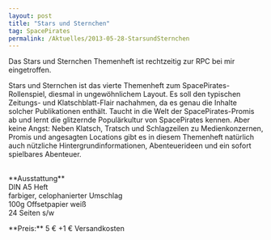 ```yaml
---
layout: post
title: "Stars und Sternchen"
tag: SpacePirates
permalink: /Aktuelles/2013-05-28-StarsundSternchen
---
```



Das Stars und Sternchen Themenheft ist rechtzeitig zur RPC bei mir eingetroffen.

Stars und Sternchen ist das vierte Themenheft zum SpacePirates-Rollenspiel, diesmal in ungewöhnlichem Layout. Es soll den typischen Zeitungs- und Klatschblatt-Flair nachahmen, da es genau die Inhalte solcher Publikationen enthält. Taucht in die Welt der SpacePirates-Promis ab und lernt die glitzernde Populärkultur von SpacePirates kennen. Aber keine Angst: Neben Klatsch, Tratsch und Schlagzeilen zu Medienkonzernen, Promis und angesagten Locations gibt es in diesem Themenheft natürlich auch nützliche Hintergrundinformationen, Abenteuerideen und ein sofort spielbares Abenteuer.

<p><br/>
**Ausstattung**<br/>
DIN A5 Heft<br/>
farbiger, celophanierter Umschlag<br/>
100g Offsetpapier weiß<br/>
24 Seiten s/w</p>
**Preis:** 5 &euro; +1 &euro; Versandkosten


